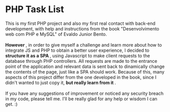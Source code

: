 # PHP Task List
This is my first PHP project and also my first real contact with back-end development, with help and instructions from the book "Desenvolvimento web com PHP e MySQL" of Evaldo Junior Bento. <br><br><b> However </b>, in order to give myself a challenge and learn more about how to integrate JS and PHP to obtain a better user experience, I decided to <b> structure it as a SPA </b>, using Javascript to make client requests to the database through PHP controllers. All requests are made to the entrance point of the application and relevant data is sent back to dinamically change the contents of the page, just like a SPA should work. Because of this, many aspects of this project differ from the one developed in the book, since I didn't wanted to just copy it, <b> but really learn from it </b>. <br><br> If you have any suggestions of improvement or noticed any security breach in my code, please tell me. I'll be really glad for any help or wisdom I can get. :) 
